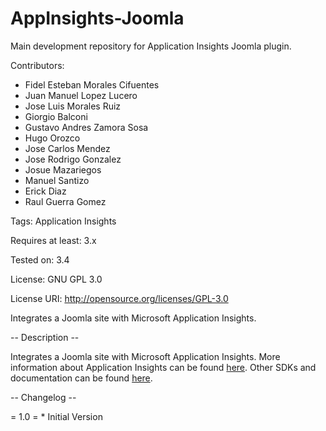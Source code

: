 # AppInsights-Joomla
Main development repository for Application Insights Joomla plugin.

Contributors:
  - Fidel Esteban Morales Cifuentes
  - Juan Manuel Lopez Lucero
  - Jose Luis Morales Ruiz
  - Giorgio Balconi
  - Gustavo Andres Zamora Sosa
  - Hugo Orozco
  - Jose Carlos Mendez
  - Jose Rodrigo Gonzalez
  - Josue Mazariegos
  - Manuel Santizo
  - Erick Diaz
  - Raul Guerra Gomez
  

Tags: Application Insights

Requires at least: 3.x

Tested on: 3.4

License: GNU GPL 3.0

License URI: http://opensource.org/licenses/GPL-3.0



Integrates a Joomla site with Microsoft Application Insights.



-- Description --

Integrates a Joomla site with Microsoft Application Insights. More information about Application Insights can be found <a href='http://azure.microsoft.com/en-us/documentation/articles/app-insights-get-started/'>here</a>. 
Other SDKs and documentation can be found <a href='https://github.com/Microsoft/AppInsights-Home'>here</a>.




-- Changelog --

= 1.0 = * Initial Version
